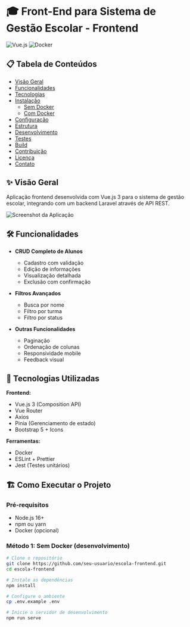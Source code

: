 # 🎓 Front-End para Sistema de Gestão Escolar - Frontend

![Vue.js](https://img.shields.io/badge/vuejs-%2335495e.svg?style=for-the-badge&logo=vuedotjs&logoColor=%234FC08D)
![Docker](https://img.shields.io/badge/docker-%230db7ed.svg?style=for-the-badge&logo=docker&logoColor=white)

## 📋 Tabela de Conteúdos
- [Visão Geral](#-visão-geral)
- [Funcionalidades](#-funcionalidades)
- [Tecnologias](#-tecnologias-utilizadas)
- [Instalação](#-como-executar-o-projeto)
  - [Sem Docker](#método-1-sem-docker-desenvolvimento)
  - [Com Docker](#método-2-com-docker)
- [Configuração](#-configuração-do-ambiente)
- [Estrutura](#-estrutura-de-diretórios)
- [Desenvolvimento](#-configuração-para-desenvolvimento)
- [Testes](#-testes)
- [Build](#-build-para-produção)
- [Contribuição](#-contribuição)
- [Licença](#-licença)
- [Contato](#-contato)

## ✨ Visão Geral

Aplicação frontend desenvolvida com Vue.js 3 para o sistema de gestão escolar, integrando com um backend Laravel através de API REST.

![Screenshot da Aplicação](screenshot.png)

## 🛠️ Funcionalidades

- **CRUD Completo de Alunos**
  - Cadastro com validação
  - Edição de informações
  - Visualização detalhada
  - Exclusão com confirmação

- **Filtros Avançados**
  - Busca por nome
  - Filtro por turma
  - Filtro por status

- **Outras Funcionalidades**
  - Paginação
  - Ordenação de colunas
  - Responsividade mobile
  - Feedback visual

## 🚀 Tecnologias Utilizadas

**Frontend:**
- Vue.js 3 (Composition API)
- Vue Router
- Axios
- Pinia (Gerenciamento de estado)
- Bootstrap 5 + Icons

**Ferramentas:**
- Docker
- ESLint + Prettier
- Jest (Testes unitários)

## 🏗️ Como Executar o Projeto

### Pré-requisitos
- Node.js 16+
- npm ou yarn
- Docker (opcional)

### Método 1: Sem Docker (desenvolvimento)

```bash
# Clone o repositório
git clone https://github.com/seu-usuario/escola-frontend.git
cd escola-frontend

# Instale as dependências
npm install

# Configure o ambiente
cp .env.example .env

# Inicie o servidor de desenvolvimento
npm run serve